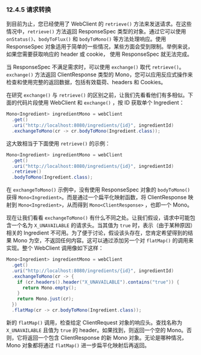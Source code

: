 ### 12.4.5 请求转换

到目前为止，您已经使用了 WebClient 的 `retrieve()` 方法来发送请求。在这些情况中，`retrieve()` 方法返回 ResponseSpec 类型的对象。通过它可以使用 `onStatus()`、`bodyToFlux()` 和 `bodyToMono()` 等方法处理响应。使用 ResponseSpec 对象适用于简单的一些情况，某些方面会受到限制。举例来说，如果您需要获取响应的 header 或 cookie， 使用 ResponseSpec 就无法完成。

当 ResponseSpec 不满足需求时，可以使用 `exchange()` 取代 `retrieve()`。`exchange()` 方法返回 ClientResponse 类型的 Mono，您可以应用反应式操作来检查和使用完整的返回数据，包括有效载荷、headers 和 Cookies。

在研究 `exchange()` 与 `retrieve()` 的区别之前，让我们先看看他们有多相似。下面的代码片段使用 WebClient 和 `exchange()` ，按 ID 获取单个 Ingredient：

```java
Mono<Ingredient> ingredientMono = webClient
  .get()
  .uri("http://localhost:8080/ingredients/{id}", ingredientId)
  .exchangeToMono(cr -> cr.bodyToMono(Ingredient.class));
```

这大致相当于下面使用 `retrieve()` 的示例：

```java
Mono<Ingredient> ingredientMono = webClient
  .get()
  .uri("http://localhost:8080/ingredients/{id}", ingredientId)
  .retrieve()
  .bodyToMono(Ingredient.class);
```

在 `exchangeToMono()` 示例中，没有使用 ResponseSpec 对象的 `bodyToMono()` 获得 `Mono<Ingredient>`。而是通过一个扁平化映射函数，将 ClientResponse 映射到 `Mono<Ingredient>`，从而得到 `Mono<ClientResponse>` ，也即一个 Mono。

现在让我们看看 `exchangeToMono()` 有什么不同之处。让我们假设，请求中可能包含一个名为 `X_UNAVAILABLE` 的请求头。当其值为 `true` 时，表示（由于某种原因）相关的 Ingredient 不可用。为了便于讨论，假设该头存在，您肯定希望得到的结果 Mono 为空，不返回任何内容。这可以通过添加另一个对 `flatMap()` 的调用来实现。整个 WebClient 调用像如下这样：

```java
Mono<Ingredient> ingredientMono = webClient
  .get()
  .uri("http://localhost:8080/ingredients/{id}", ingredientId)
  .exchangeToMono(cr -> {
    if (cr.headers().header("X_UNAVAILABLE").contains("true")) {
      return Mono.empty();
    }
    return Mono.just(cr);
  })
  .flatMap(cr -> cr.bodyToMono(Ingredient.class));
```

新的 `flatMap()` 调用，检查给定 ClientRequest 对象的响应头。查找名称为 `X_UNAVAILABLE` 且值为 `true` 的 header。如果找到，则返回一个空的 Mono。否则，它将返回一个包含 ClientResponse 的新 Mono 对象。无论是哪种情况，Mono 对象都将通过 `flatMap()` 进一步扁平化映射后再返回。


